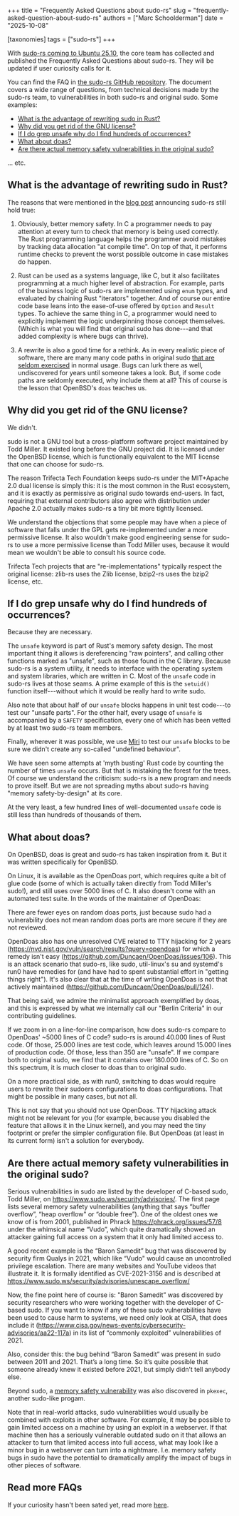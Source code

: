 +++
title = "Frequently Asked Questions about sudo-rs"
slug = "frequently-asked-question-about-sudo-rs"
authors = ["Marc Schoolderman"]
date = "2025-10-08"

[taxonomies]
tags = ["sudo-rs"]
+++

With [sudo-rs coming to Ubuntu 25.10](https://trifectatech.org/blog/memory-safe-sudo-to-become-the-default-in-ubuntu/), the core team has collected and published the Frequently Asked Questions about sudo-rs. They will be updated if user curiosity calls for it.

<!-- more -->

You can find the FAQ in [the sudo-rs GitHub repository](https://github.com/trifectatechfoundation/sudo-rs/blob/main/FAQ.md). The document covers a wide range of questions, from technical decisions made by the sudo-rs team, to vulnerabilities in both sudo-rs and original sudo. Some examples:

- [What is the advantage of rewriting sudo in Rust?](#What-is-the-advantage-of-rewriting-sudo-in-Rust)
- [Why did you get rid of the GNU license?](#Why-did-you-get-rid-of-the-GNU-license)
- [If I do grep unsafe why do I find hundreds of occurrences?](##If-I-do-grep-unsafe-why-do-I-find-hundreds-of-occurrences)
- [What about doas?](##What-about-doas)
- [Are there actual memory safety vulnerabilities in the original sudo?](##Are-there-actual-memory-safety-vulnerabilities-in-the-original-sudo)

... etc. 

## What is the advantage of rewriting sudo in Rust?

The reasons that were mentioned in the [blog post](https://tweedegolf.nl/en/blog/91/reimplementing-sudo-in-rust) announcing sudo-rs still hold true:

1. Obviously, better memory safety. In C a programmer needs to pay attention at every turn to check that memory is being used correctly. The Rust programming language helps the programmer avoid mistakes by tracking data allocation "at compile time". On top of that, it performs runtime checks to prevent the worst possible outcome in case mistakes do happen.

2. Rust can be used as a systems language, like C, but it also facilitates programming at a much higher level of abstraction. For example, parts of the business logic of sudo-rs are implemented using `enum` types, and evaluated by chaining Rust "iterators" together. And of course our entire code base leans into the ease-of-use offered by `Option` and `Result` types. To achieve the same thing in C, a programmer would need to explicitly implement the logic underpinning those concept themselves. (Which is what you will find that original sudo has done---and that added complexity is where bugs can thrive).

3. A rewrite is also a good time for a rethink. As in every realistic piece of software, there are many many code paths in original sudo [that are seldom exercised](https://www.stratascale.com/vulnerability-alert-CVE-2025-32463-sudo-chroot) in normal usage. Bugs can lurk there as well, undiscovered for years until someone takes a look. But, if some code paths are seldomly executed, why include them at all? This of course is the lesson that OpenBSD's `doas` teaches us.

## Why did you get rid of the GNU license?

We didn't.

sudo is not a GNU tool but a cross-platform software project maintained by Todd Miller. It existed long before the GNU project did. It is licensed under the OpenBSD license, which is functionally equivalent to the MIT license that one can choose for sudo-rs.

The reason Trifecta Tech Foundation keeps sudo-rs under the MIT+Apache 2.0 dual license is simply this: it is the most common in the Rust ecosystem, and it is exactly as permissive as original sudo towards end-users. In fact, requiring that external contributors also agree with distribution under Apache 2.0 actually makes sudo-rs a tiny bit more tightly licensed.

We understand the objections that some people may have when a piece of software that falls under the GPL gets re-implemented under a more permissive license. It also wouldn't make good engineering sense for sudo-rs to use a more permissive license than Todd Miller uses, because it would mean we wouldn't be able to consult his source code. 

Trifecta Tech projects that are "re-implementations" typically respect the original license: zlib-rs uses the Zlib license, bzip2-rs uses the bzip2 license, etc.

## If I do grep unsafe why do I find hundreds of occurrences?

Because they are necessary.

The `unsafe` keyword is part of Rust's memory safety design. The most important thing it allows is dereferencing "raw pointers", and calling other functions marked as "unsafe", such as those found in the C library. Because sudo-rs is a system utility, it needs to interface with the operating system and system libraries, which are written in C. Most of the `unsafe` code in sudo-rs lives at those seams. A prime example of this is the `setuid()` function itself---without which it would be really hard to write sudo.

Also note that about half of our `unsafe` blocks happens in unit test code---to test our "unsafe parts". For the other half, every usage of `unsafe` is accompanied by a `SAFETY` specification, every one of which has been vetted by at least two sudo-rs team members.

Finally, wherever it was possible, we use [Miri](https://github.com/rust-lang/miri) to test our `unsafe` blocks to be sure we didn't create any so-called "undefined behaviour".

We have seen some attempts at 'myth busting' Rust code by counting the number of times `unsafe` occurs. But that is mistaking the forest for the trees. Of course we understand the criticism: sudo-rs is a new program and needs to prove itself. But we are not spreading myths about sudo-rs having "memory safety-by-design" at its core.

At the very least, a few hundred lines of well-documented `unsafe` code is still less than hundreds of thousands of them.

## What about doas?

On OpenBSD, doas is great and sudo-rs has taken inspiration from it. But it was written specifically for OpenBSD.

On Linux, it is available as the OpenDoas port, which requires quite a bit of glue code (some of which is actually taken directly from Todd Miller's sudo!), and still uses over 5000 lines of C. It also doesn't come with an automated test suite. In the words of the maintainer of OpenDoas:

There are fewer eyes on random doas ports, just because sudo had a vulnerability
does not mean random doas ports are more secure if they are not reviewed.

OpenDoas also has one unresolved CVE related to TTY hijacking for 2 years (https://nvd.nist.gov/vuln/search/results?query=opendoas) for which a remedy isn't easy (https://github.com/Duncaen/OpenDoas/issues/106). This is an attack scenario that sudo-rs, like sudo, util-linux's su and systemd's run0 have remedies for (and have had to spent substantial effort in "getting things right"). It's also clear that at the time of writing OpenDoas is not that actively maintained (https://github.com/Duncaen/OpenDoas/pull/124).

That being said, we admire the minimalist approach exemplified by doas, and this is expressed by what we internally call our "Berlin Criteria" in our contributing guidelines.

If we zoom in on a line-for-line comparison, how does sudo-rs compare to OpenDoas' ~5000 lines of C code? sudo-rs is around 40.000 lines of Rust code. Of those, 25.000 lines are test code, which leaves around 15.000 lines of production code. Of those, less than 350 are "unsafe". If we compare both to original sudo, we find that it contains over 180.000 lines of C. So on this spectrum, it is much closer to doas than to original sudo.

On a more practical side, as with run0, switching to doas would require users to rewrite their sudoers configurations to doas configurations. That might be possible in many cases, but not all.

This is not say that you should not use OpenDoas. TTY hijacking attack might not be relevant for you (for example, because you disabled the feature that allows it in the Linux kernel), and you may need the tiny footprint or prefer the simpler configuration file. But OpenDoas (at least in its current form) isn't a solution for everybody.

## Are there actual memory safety vulnerabilities in the original sudo?

Serious vulnerabilities in sudo are listed by the developer of C-based sudo, Todd Miller, on https://www.sudo.ws/security/advisories/. The first page lists several memory safety vulnerabilities (anything that says “buffer overflow”, “heap overflow" or “double free”). One of the oldest ones we know of is from 2001, published in Phrack https://phrack.org/issues/57/8 under the whimsical name “Vudo”, which quite dramatically showed an attacker gaining full access on a system that it only had limited access to.

A good recent example is the “Baron Samedit” bug that was discovered by security firm Qualys in 2021, which like “Vudo" would cause an uncontrolled privilege escalation. There are many websites and YouTube videos that illustrate it. It is formally identified as CVE-2021-3156 and is described at https://www.sudo.ws/security/advisories/unescape_overflow/

Now, the fine point here of course is: "Baron Samedit” was discovered by security researchers who were working together with the developer of C-based sudo. If you want to know if any of these sudo vulnerabilities have been used to cause harm to systems, we need only look at CISA, that does include it (https://www.cisa.gov/news-events/cybersecurity-advisories/aa22-117a) in its list of “commonly exploited” vulnerabilities of 2021.

Also, consider this: the bug behind “Baron Samedit” was present in sudo between 2011 and 2021. That’s a long time. So it’s quite possible that someone already knew it existed before 2021, but simply didn’t tell anybody else.

Beyond sudo, a [memory safety vulnerability](https://nvd.nist.gov/vuln/detail/cve-2021-4034) was also discovered in `pkexec`, another sudo-like progam.

Note that in real-world attacks, sudo vulnerabilities would usually be combined with exploits in other software. For example, it may be possible to gain limited access on a machine by using an exploit in a webserver. If that machine then has a seriously vulnerable outdated sudo on it that allows an attacker to turn that limited access into full access, what may look like a minor bug in a webserver can turn into a nightmare. I.e. memory safety bugs in sudo have the potential to dramatically amplify the impact of bugs in other pieces of software.

## Read more FAQs

If your curiosity hasn't been sated yet, read more [here](https://github.com/trifectatechfoundation/sudo-rs/blob/main/FAQ.md).